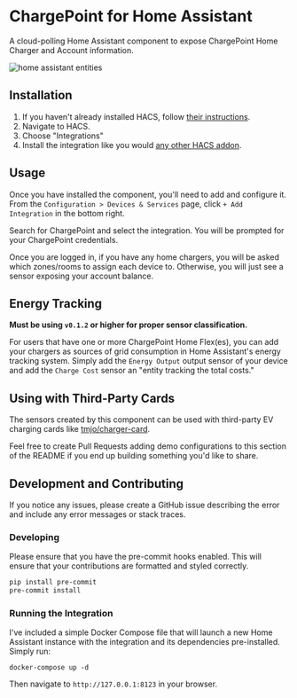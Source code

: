 # ChargePoint for Home Assistant

A cloud-polling Home Assistant component to expose ChargePoint Home Charger and Account information.

![home assistant entities](https://github.com/mbillow/ha-chargepoint/raw/main/.github/images/ha_chargepoint_sensor_card.png)

## Installation

1. If you haven't already installed HACS, follow [their instructions](https://hacs.xyz/docs/setup/prerequisites).
2. Navigate to HACS.
3. Choose "Integrations"
4. Install the integration like you would [any other HACS addon](https://hacs.xyz/docs/navigation/overview).

## Usage

Once you have installed the component, you'll need to add and configure it. From the
`Configuration > Devices & Services` page, click `+ Add Integration` in the bottom
right.

Search for ChargePoint and select the integration. You will be prompted for your
ChargePoint credentials.

Once you are logged in, if you have any home chargers, you will be asked which zones/rooms
to assign each device to. Otherwise, you will just see a sensor exposing your account
balance.


## Energy Tracking

**Must be using `v0.1.2` or higher for proper sensor classification.**

For users that have one or more ChargePoint Home Flex(es), you can add your chargers as
sources of grid consumption in Home Assistant's energy tracking system. Simply add the
`Energy Output` output sensor of your device and add the `Charge Cost` sensor an "entity
tracking the total costs."

## Using with Third-Party Cards

The sensors created by this component can be used with third-party EV charging
cards like [tmjo/charger-card](https://github.com/tmjo/charger-card).

Feel free to create Pull Requests adding demo configurations to this section of
the README if you end up building something you'd like to share.


## Development and Contributing

If you notice any issues, please create a GitHub issue describing the error and include
any error messages or stack traces.

### Developing

Please ensure that you have the pre-commit hooks enabled. This will ensure that your
contributions are formatted and styled correctly.

```bash
pip install pre-commit
pre-commit install
```

### Running the Integration

I've included a simple Docker Compose file that will launch a new Home Assistant instance
with the integration and its dependencies pre-installed. Simply run:

```shell
docker-compose up -d
```

Then navigate to `http://127.0.0.1:8123` in your browser.
